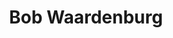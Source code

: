 ---
order: 35
category: residents
layout: post
title: Bob Waardenburg
profession: drawing / installations
---